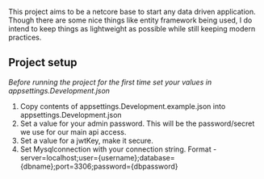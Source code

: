 This project aims to be a netcore base to start any data driven application. Though there are some nice things like entity framework being used, I do intend to keep things as lightweight as possible while still keeping modern practices. 

## Project setup
*Before running the project for the first time set your values in appsettings.Development.json*

1. Copy contents of appsettings.Development.example.json into appsettings.Development.json
2. Set a value for your admin password. This will be the password/secret we use for our main api access.
3. Set a value for a jwtKey, make it secure.
4. Set Mysqlconnection with your connection string. Format - server=localhost;user={username};database={dbname};port=3306;password={dbpassword}